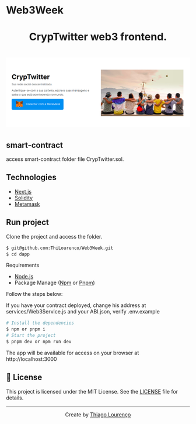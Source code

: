 # Web3Week

<h1 align="center"> CrypTwitter web3 frontend. </h1>


<h1 align="center" >
  <img alt="CrypTwitter" title="feed" src="./img/home.png" />
</h1>


## smart-contract
access smart-contract folder file CrypTwitter.sol.

## Technologies

- [Next.js](http://nextjs.org)
- [Solidity](https://soliditylang.org/)
- [Metamask](https://metamask.io/)


## Run project

Clone the project and access the folder.

```bash
$ git@github.com:ThiLourenco/Web3Week.git
$ cd dapp
```
Requirements

- [Node.js](https://nodejs.org/en/)
- Package Manage ([Npm](https://www.npmjs.com/) or [Pnpm](https://pnpm.io/pt/))

Follow the steps below:

If you have your contract deployed, change his address at services/Web3Service.js and your ABI.json, verify .env.example

```bash
# Install the dependencies
$ npm or pnpm i
# Start the project
$ pnpm dev or npm run dev
```

The app will be available for access on your browser at http://localhost:3000


## 📝 License

This project is licensed under the MIT License. See the [LICENSE](LICENSE.md) file for details.

---

<p align="center">Create by <a href="https://github.com/thilourenco">Thiago Lourenço</a></p>